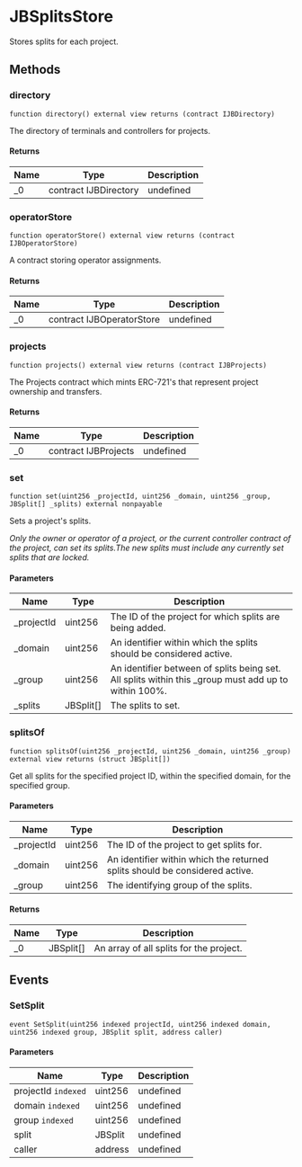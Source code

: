 # JBSplitsStore





Stores splits for each project.



## Methods

### directory

```solidity
function directory() external view returns (contract IJBDirectory)
```

 The directory of terminals and controllers for projects.




#### Returns

| Name | Type | Description |
|---|---|---|
| _0 | contract IJBDirectory | undefined

### operatorStore

```solidity
function operatorStore() external view returns (contract IJBOperatorStore)
```

 A contract storing operator assignments.




#### Returns

| Name | Type | Description |
|---|---|---|
| _0 | contract IJBOperatorStore | undefined

### projects

```solidity
function projects() external view returns (contract IJBProjects)
```

 The Projects contract which mints ERC-721&#39;s that represent project ownership and transfers.




#### Returns

| Name | Type | Description |
|---|---|---|
| _0 | contract IJBProjects | undefined

### set

```solidity
function set(uint256 _projectId, uint256 _domain, uint256 _group, JBSplit[] _splits) external nonpayable
```

 Sets a project&#39;s splits.

*Only the owner or operator of a project, or the current controller contract of the project, can set its splits.The new splits must include any currently set splits that are locked.*

#### Parameters

| Name | Type | Description |
|---|---|---|
| _projectId | uint256 | The ID of the project for which splits are being added.
| _domain | uint256 | An identifier within which the splits should be considered active.
| _group | uint256 | An identifier between of splits being set. All splits within this _group must add up to within 100%.
| _splits | JBSplit[] | The splits to set.

### splitsOf

```solidity
function splitsOf(uint256 _projectId, uint256 _domain, uint256 _group) external view returns (struct JBSplit[])
```

 Get all splits for the specified project ID, within the specified domain, for the specified group.



#### Parameters

| Name | Type | Description |
|---|---|---|
| _projectId | uint256 | The ID of the project to get splits for.
| _domain | uint256 | An identifier within which the returned splits should be considered active.
| _group | uint256 | The identifying group of the splits.

#### Returns

| Name | Type | Description |
|---|---|---|
| _0 | JBSplit[] | An array of all splits for the project.



## Events

### SetSplit

```solidity
event SetSplit(uint256 indexed projectId, uint256 indexed domain, uint256 indexed group, JBSplit split, address caller)
```





#### Parameters

| Name | Type | Description |
|---|---|---|
| projectId `indexed` | uint256 | undefined |
| domain `indexed` | uint256 | undefined |
| group `indexed` | uint256 | undefined |
| split  | JBSplit | undefined |
| caller  | address | undefined |



